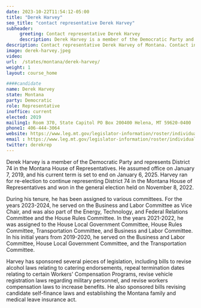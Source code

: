 ```yaml
---
date: 2023-10-22T11:54:12-05:00
title: "Derek Harvey"
seo_title: "contact representative Derek Harvey"
subheader:
     greeting: Contact representative Derek Harvey
     description: Derek Harvey is a member of the Democratic Party and represents District 74 in the Montana House of Representatives. He assumed office on January 7, 2019, and his current term is set to end on January 6, 2025.
description: Contact representative Derek Harvey of Montana. Contact information for Derek Harvey includes email address, phone number, and mailing address.
image: derek-harvey.jpeg
video:
url:  /states/montana/derek-harvey/
weight: 1
layout: course_home

####candidate
name: Derek Harvey
state: Montana
party: Democratic
role: Representative
inoffice: current
elected: 2019
mailing1: Room 370, State Capitol PO Box 200400 Helena, MT 59620-0400
phone1: 406-444-3064
website: https://www.leg.mt.gov/legislator-information/roster/individual/7524/
email : https://www.leg.mt.gov/legislator-information/roster/individual/7524/
twitter: derekrep
---
```


Derek Harvey is a member of the Democratic Party and represents District 74 in the Montana House of Representatives. He assumed office on January 7, 2019, and his current term is set to end on January 6, 2025. Harvey ran for re-election to continue representing District 74 in the Montana House of Representatives and won in the general election held on November 8, 2022.

During his tenure, he has been assigned to various committees. For the years 2023-2024, he served on the Business and Labor Committee as Vice Chair, and was also part of the Energy, Technology, and Federal Relations Committee and the House Rules Committee. In the years 2021-2022, he was assigned to the House Local Government Committee, House Rules Committee, Transportation Committee, and Business and Labor Committee. In his initial years from 2019-2020, he served on the Business and Labor Committee, House Local Government Committee, and the Transportation Committee.

Harvey has sponsored several pieces of legislation, including bills to revise alcohol laws relating to catering endorsements, repeal termination dates relating to certain Workers' Compensation Programs, revise vehicle registration laws regarding military personnel, and revise workers compensation laws to increase benefits. He also sponsored bills revising candidate self-finance laws and establishing the Montana family and medical leave insurance act.
